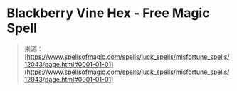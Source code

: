 <!--yml
category: 未分类
date: 2024-06-12 18:49:30
-->

# Blackberry Vine Hex - Free Magic Spell

> 来源：[https://www.spellsofmagic.com/spells/luck_spells/misfortune_spells/12043/page.html#0001-01-01](https://www.spellsofmagic.com/spells/luck_spells/misfortune_spells/12043/page.html#0001-01-01)